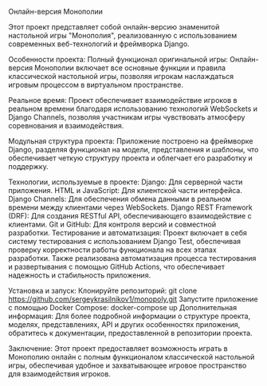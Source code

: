 Онлайн-версия Монополии

Этот проект представляет собой онлайн-версию знаменитой настольной игры "Монополия", реализованную с использованием современных веб-технологий и фреймворка Django.

Особенности проекта:
Полный функционал оригинальной игры: Онлайн-версия Монополии включает все основные функции и правила классической настольной игры, позволяя игрокам наслаждаться игровым процессом в виртуальном пространстве.

Реальное время: Проект обеспечивает взаимодействие игроков в реальном времени благодаря использованию технологий WebSockets и Django Channels, позволяя участникам игры чувствовать атмосферу соревнования и взаимодействия.

Модульная структура проекта: Приложение построено на фреймворке Django, разделяя функционал на модели, представления и шаблоны, что обеспечивает четкую структуру проекта и облегчает его разработку и поддержку.

Технологии, используемые в проекте:
Django: Для серверной части приложения.
HTML и JavaScript: Для клиентской части интерфейса.
Django Channels: Для обеспечения обмена данными в реальном времени между клиентами через WebSockets.
Django REST Framework (DRF): Для создания RESTful API, обеспечивающего взаимодействие с клиентами.
Git и GitHub: Для контроля версий и совместной разработки.
Тестирование и автоматизация:
Проект включает в себя систему тестирования с использованием Django Test, обеспечивая проверку корректности работы функционала на всех этапах разработки. Также реализована автоматизация процесса тестирования и развертывания с помощью GitHub Actions, что обеспечивает надежность и стабильность приложения.

Установка и запуск:
Клонируйте репозиторий: git clone https://github.com/sergeykrasilnikov1/monopoly.git
Запустите приложение с помощью Docker Compose: docker-compose up
Дополнительная информация:
Для более подробной информации о структуре проекта, моделях, представлениях, API и других особенностях приложения, обратитесь к документации, предоставленной в репозитории проекта.

Заключение:
Этот проект предоставляет возможность играть в Монополию онлайн с полным функционалом классической настольной игры, обеспечивая удобное и захватывающее игровое пространство для взаимодействия игроков.

